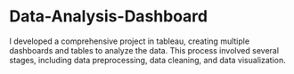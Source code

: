 # Data-Analysis-Dashboard
I developed a comprehensive project in tableau, creating multiple dashboards and tables  to analyze the data. This process involved several stages, including data preprocessing, data cleaning, and data visualization.
